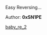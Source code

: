 Easy Reversing...

Author: **0xSN1PE**

[baby_re_2](https://ctf.thecybergrabs.org/files/bf79b00cbb0a930b29ef7a34054c751c/baby_re_2?token=eyJ1c2VyX2lkIjoxMDU5LCJ0ZWFtX2lkIjo1MDMsImZpbGVfaWQiOjIyfQ.YTRomg.YV9J24KZ0UuAZPSVri7itwcb77I)
